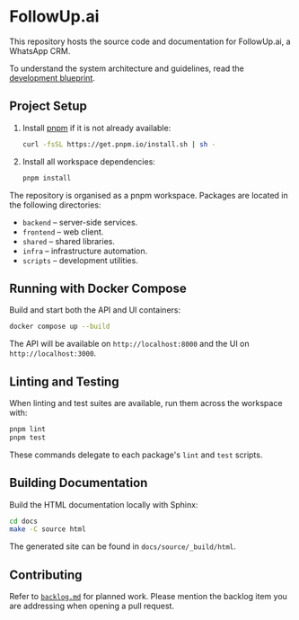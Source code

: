 # FollowUp.ai

This repository hosts the source code and documentation for FollowUp.ai, a WhatsApp CRM.

To understand the system architecture and guidelines, read the [development blueprint](./blueprint.md).

## Project Setup

1. Install [pnpm](https://pnpm.io) if it is not already available:

   ```bash
   curl -fsSL https://get.pnpm.io/install.sh | sh -
   ```

2. Install all workspace dependencies:

   ```bash
   pnpm install
   ```

The repository is organised as a pnpm workspace. Packages are located in the following directories:

- `backend` – server-side services.
- `frontend` – web client.
- `shared` – shared libraries.
- `infra` – infrastructure automation.
- `scripts` – development utilities.

## Running with Docker Compose

Build and start both the API and UI containers:

```bash
docker compose up --build
```

The API will be available on `http://localhost:8000` and the UI on `http://localhost:3000`.

## Linting and Testing

When linting and test suites are available, run them across the workspace with:

```bash
pnpm lint
pnpm test
```

These commands delegate to each package's `lint` and `test` scripts.

## Building Documentation

Build the HTML documentation locally with Sphinx:

```bash
cd docs
make -C source html
```

The generated site can be found in `docs/source/_build/html`.

## Contributing

Refer to [`backlog.md`](backlog.md) for planned work. Please mention the backlog item you are addressing when opening a pull request.
